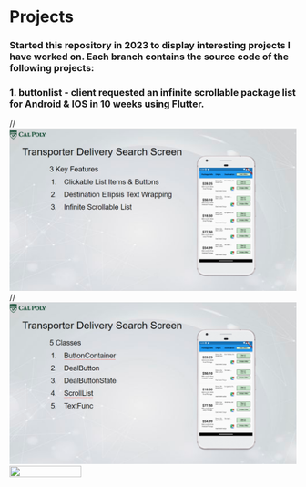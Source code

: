 # Projects
### Started this repository in 2023 to display interesting projects I have worked on. Each branch contains the source code of the following projects:
  
### 1. buttonlist -  client requested an infinite scrollable package list for Android & IOS in 10 weeks using Flutter.
//![alt text](https://github.com/darylng154/Projects/blob/main/README_files/buttonlist_classes.png?raw=true)
//![alt text](https://github.com/darylng154/Projects/blob/main//README_files/buttonlist_features.png?raw=true)
<img src="(https://user-images.githubusercontent.com/16319829/81180309-2b51f000-8fee-11ea-8a78-ddfe8c3412a7.png)" width=50% height=50%>
